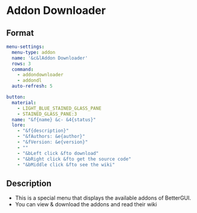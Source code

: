 # Addon Downloader

## Format
```yaml
menu-settings:
  menu-type: addon
  name: '&c&lAddon Downloader'
  rows: 3
  command:
    - addondownloader
    - addondl
  auto-refresh: 5

button:
  material:
    - LIGHT_BLUE_STAINED_GLASS_PANE
    - STAINED_GLASS_PANE:3
  name: "&f{name} &c- &4{status}"
  lore:
    - "&f{description}"
    - "&fAuthors: &e{author}"
    - "&fVersion: &e{version}"
    - ""
    - "&bLeft click &fto download"
    - "&bRight click &fto get the source code"
    - "&bMiddle click &fto see the wiki"
```

## Description
* This is a special menu that displays the available addons of BetterGUI.
* You can view & download the addons and read their wiki